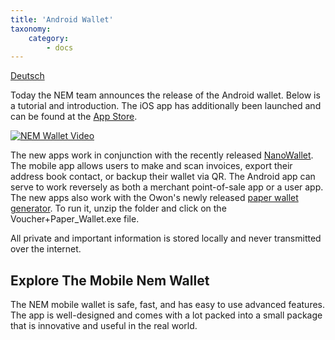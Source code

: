 ```yaml
---
title: 'Android Wallet'
taxonomy:
    category:
        - docs
---
```


[Deutsch](https://forum.nem.io/t/android-wallet-release/2984/8)

Today the NEM team announces the release of the Android wallet.  Below is a tutorial and introduction.  The iOS app has additionally been launched and can be found at the [App Store](https://www.nem.io/install.html).  

[![NEM Wallet Video](https://s25.postimg.org/bws92b2vj/play2.png)](https://youtu.be/EZR-wfehd5U)

The new apps work in conjunction with the recently released [NanoWallet](https://forum.nem.io/t/nano-wallet-beta-1-1-11-5-000-xem-bug-bounty/2791). The mobile app allows users to make and scan invoices, export their address book contact, or backup their wallet via QR.  The Android app can serve to work reversely as both a merchant point-of-sale app or a user app. The new apps also work with the Owon's newly released [paper wallet generator](https://drive.google.com/open?id=0B_jImF0AZXu-WkJGdlZkVUYtYTg).  To run it, unzip the folder and click on the Voucher+Paper_Wallet.exe file. 


All private and important information is stored locally and never transmitted over the internet. 

## Explore The Mobile Nem Wallet 
The NEM mobile wallet is safe, fast, and has easy to use advanced features. The app is well-designed and comes with a lot packed into a small package that is innovative and useful in the real world.  